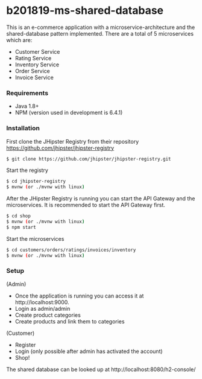 # b201819-ms-shared-database

This is an e-commerce application with a microservice-architecture and the shared-database pattern implemented.
There are a total of 5 microservices which are: 

  - Customer Service
  - Rating Service
  - Inventory Service
  - Order Service
  - Invoice Service

### Requirements
 - Java 1.8+
 - NPM (version used in development is 6.4.1)
### Installation

First clone the JHipster Registry from their repository https://github.com/jhipster/jhipster-registry
```sh
$ git clone https://github.com/jhipster/jhipster-registry.git
```

Start the registry
```sh
$ cd jhipster-registry
$ mvnw (or ./mvnw with linux)
```
After the JHipster Registry is running you can start the API Gateway and the microservices. It is recommended to start the API Gateway first.
```sh
$ cd shop
$ mvnw (or ./mvnw with linux)
$ npm start
```

Start the microservices
```sh
$ cd customers/orders/ratings/invoices/inventory
$ mvnw (or ./mvnw with linux)
```

### Setup
(Admin)
 - Once the application is running you can access it at http://localhost:9000.
 - Login as admin/admin
 - Create product categories
 - Create products and link them to categories
 
(Customer)
- Register
- Login (only possible after admin has activated the account)
- Shop!

The shared database can be looked up at http://localhost:8080/h2-console/
